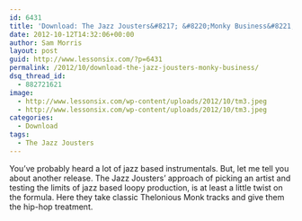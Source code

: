 ```yaml
---
id: 6431
title: 'Download: The Jazz Jousters&#8217; &#8220;Monky Business&#8221;'
date: 2012-10-12T14:32:06+00:00
author: Sam Morris
layout: post
guid: http://www.lessonsix.com/?p=6431
permalink: /2012/10/download-the-jazz-jousters-monky-business/
dsq_thread_id:
  - 882721621
image:
  - http://www.lessonsix.com/wp-content/uploads/2012/10/tm3.jpeg
  - http://www.lessonsix.com/wp-content/uploads/2012/10/tm3.jpeg
categories:
  - Download
tags:
  - The Jazz Jousters
---
```

You&#8217;ve probably heard a lot of jazz based instrumentals. But, let me tell you about another release. The Jazz Jousters&#8217; approach of picking an artist and testing the limits of jazz based loopy production, is at least a little twist on the formula. Here they take classic Thelonious Monk tracks and give them the hip-hop treatment.